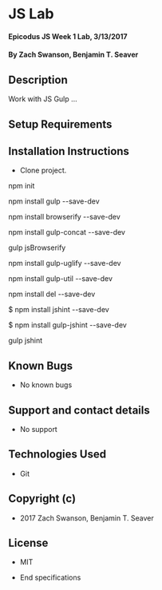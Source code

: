 # JS Lab

#### Epicodus JS Week 1 Lab, 3/13/2017

#### By Zach Swanson, Benjamin T. Seaver

## Description

Work with JS Gulp ...


## Setup Requirements

## Installation Instructions
* Clone project.

npm init

npm install gulp --save-dev

npm install browserify --save-dev

npm install gulp-concat --save-dev

gulp jsBrowserify

npm install gulp-uglify --save-dev

npm install gulp-util --save-dev

npm install del --save-dev

$ npm install jshint --save-dev

$ npm install gulp-jshint --save-dev

gulp jshint

## Known Bugs
* No known bugs

## Support and contact details
* No support

## Technologies Used
* Git

## Copyright (c)
* 2017 Zach Swanson, Benjamin T. Seaver

## License
* MIT


* End specifications
